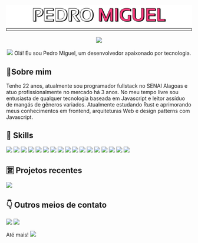 <p align="center"><img src="assets/logo1.png" width="600"/></p>
<p align="center">
<a href="https://linkedin.com/in/pedromiguelmvs"><img src="https://img.shields.io/badge/linkedin-4D4577?style=for-the-badge&logoColor=F2F2F2&logo=linkedin"/></a></p>
<p align="center"><img src="https://media.giphy.com/media/hvRJCLFzcasrR4ia7z/giphy.gif" width="20px"> Olá! Eu sou Pedro Miguel, um desenvolvedor apaixonado por tecnologia.</p>

## **🧶Sobre mim**

Tenho 22 anos, atualmente sou programador fullstack no SENAI Alagoas e atuo profissionalmente no mercado há 3 anos. No meu tempo livre sou entusiasta de qualquer tecnologia baseada em Javascript e leitor assíduo de mangás de gêneros variados. Atualmente estudando Rust e aprimorando meus conhecimentos em frontend, arquiteturas Web e design patterns com Javascript.

## **🌟 Skills**

<p align="left"><img src="https://img.shields.io/badge/javascript-F73C7B?logo=javascript&style=for-the-badge&logoColor=F2F2F2"/>
<img src="https://img.shields.io/badge/Angular-393359?logo=angular&style=for-the-badge&logoColor=F2F2F2"/>
<img src="https://img.shields.io/badge/react-F73C7B?logo=react&style=for-the-badge&logoColor=F2F2F2"/>
<img src="https://img.shields.io/badge/graphql-393359?logo=graphql&style=for-the-badge&logoColor=F2F2F2"/>
<img src="https://img.shields.io/badge/git-F73C7B?logo=git&style=for-the-badge&logoColor=F2F2F2"/>
<img src="https://img.shields.io/badge/express.js-393359?logo=express&style=for-the-badge&logoColor=F2F2F2"/>
<img src="https://img.shields.io/badge/css3-F73C7B?logo=css3&style=for-the-badge&logoColor=F2F2F2"/>
<img src="https://img.shields.io/badge/html5-393359?logo=html5&style=for-the-badge&logoColor=F2F2F2"/>
<img src="https://img.shields.io/badge/typescript-F73C7B?logo=typescript&style=for-the-badge&logoColor=F2F2F2"/>
<img src="https://img.shields.io/badge/docker-393359?logo=docker&style=for-the-badge&logoColor=F2F2F2"/>
<img src="https://img.shields.io/badge/shell%20script-F73C7B?logo=gnu-bash&style=for-the-badge&logoColor=F2F2F2"/>
<img src="https://img.shields.io/badge/python-393359?logo=python&style=for-the-badge&logoColor=F2F2F2"/>
<img src="https://img.shields.io/badge/jest-393359?logo=jest&style=for-the-badge&logoColor=F2F2F2"/>
<img src="https://img.shields.io/badge/node.js-F73C7B?logo=node.js&style=for-the-badge&logoColor=F2F2F2"/>
<img src="https://img.shields.io/badge/figma-393359?logo=figma&style=for-the-badge&logoColor=F2F2F2"/>
<img src="https://img.shields.io/badge/tailwindcss-F73C7B?logo=tailwindcss&style=for-the-badge&logoColor=F2F2F2"/>
<img src="https://img.shields.io/badge/rust-393359?logo=rust&style=for-the-badge&logoColor=F2F2F2"/>

## **🈺 Projetos recentes**

<a href="https://github.com/pedromiguelmvs/grrs"><img src="https://github-readme-stats.vercel.app/api/pin/?username=pedromiguelmvs&repo=grrs&title_color=F73C7B&text_color=F2F2F2&bg_color=393359&border_color=121111&icon_color=F2F2F2&border_radius=20" height="100"/></a>

## **👇 Outros meios de contato**

<p align="left">
<a href="mailto:pedromiguelmvs.dev@gmail.com"><img src="https://img.shields.io/badge/email-4D4577?logo=gmail&style=for-the-badge&logoColor=F2F2F2"/></a>
<img src="https://img.shields.io/badge/pedromiguelmvs2-4D4577?logo=discord&labelColor=393359&style=for-the-badge&logoColor=F2F2F2"/></p>

Até mais! <img src="https://media.giphy.com/media/hvRJCLFzcasrR4ia7z/giphy.gif" width="20px">